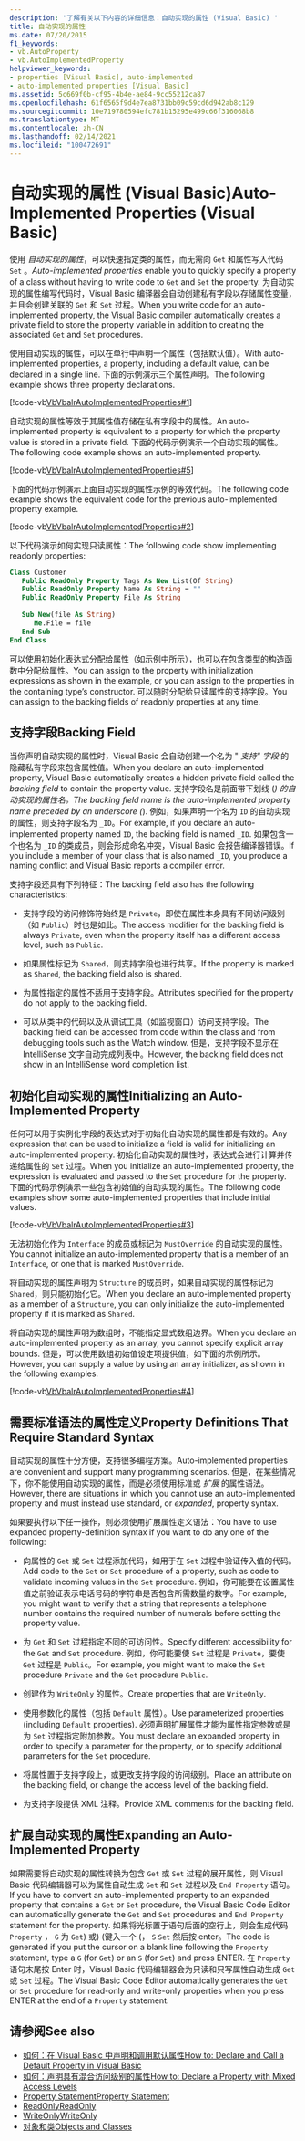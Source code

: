 ```yaml
---
description: '了解有关以下内容的详细信息：自动实现的属性 (Visual Basic) '
title: 自动实现的属性
ms.date: 07/20/2015
f1_keywords:
- vb.AutoProperty
- vb.AutoImplementedProperty
helpviewer_keywords:
- properties [Visual Basic], auto-implemented
- auto-implemented properties [Visual Basic]
ms.assetid: 5c669f0b-cf95-4b4e-ae84-9cc55212ca87
ms.openlocfilehash: 61f6565f9d4e7ea8731bb09c59cd6d942ab8c129
ms.sourcegitcommit: 10e719780594efc781b15295e499c66f316068b8
ms.translationtype: MT
ms.contentlocale: zh-CN
ms.lasthandoff: 02/14/2021
ms.locfileid: "100472691"
---
```

# <a name="auto-implemented-properties-visual-basic"></a><span data-ttu-id="f50ad-103">自动实现的属性 (Visual Basic)</span><span class="sxs-lookup"><span data-stu-id="f50ad-103">Auto-Implemented Properties (Visual Basic)</span></span>

<span data-ttu-id="f50ad-104">使用 *自动实现的属性*，可以快速指定类的属性，而无需向 `Get` 和属性写入代码 `Set` 。</span><span class="sxs-lookup"><span data-stu-id="f50ad-104">*Auto-implemented properties* enable you to quickly specify a property of a class without having to write code to `Get` and `Set` the property.</span></span> <span data-ttu-id="f50ad-105">为自动实现的属性编写代码时，Visual Basic 编译器会自动创建私有字段以存储属性变量，并且会创建关联的 `Get` 和 `Set` 过程。</span><span class="sxs-lookup"><span data-stu-id="f50ad-105">When you write code for an auto-implemented property, the Visual Basic compiler automatically creates a private field to store the property variable in addition to creating the associated `Get` and `Set` procedures.</span></span>  
  
 <span data-ttu-id="f50ad-106">使用自动实现的属性，可以在单行中声明一个属性（包括默认值）。</span><span class="sxs-lookup"><span data-stu-id="f50ad-106">With auto-implemented properties, a property, including a default value, can be declared in a single line.</span></span> <span data-ttu-id="f50ad-107">下面的示例演示三个属性声明。</span><span class="sxs-lookup"><span data-stu-id="f50ad-107">The following example shows three property declarations.</span></span>  
  
 [!code-vb[VbVbalrAutoImplementedProperties#1](~/samples/snippets/visualbasic/VS_Snippets_VBCSharp/vbvbalrautoimplementedproperties/vb/module1.vb#1)]  
  
 <span data-ttu-id="f50ad-108">自动实现的属性等效于其属性值存储在私有字段中的属性。</span><span class="sxs-lookup"><span data-stu-id="f50ad-108">An auto-implemented property is equivalent to a property for which the property value is stored in a private field.</span></span> <span data-ttu-id="f50ad-109">下面的代码示例演示一个自动实现的属性。</span><span class="sxs-lookup"><span data-stu-id="f50ad-109">The following code example shows an auto-implemented property.</span></span>  
  
 [!code-vb[VbVbalrAutoImplementedProperties#5](~/samples/snippets/visualbasic/VS_Snippets_VBCSharp/vbvbalrautoimplementedproperties/vb/module1.vb#5)]  
  
 <span data-ttu-id="f50ad-110">下面的代码示例演示上面自动实现的属性示例的等效代码。</span><span class="sxs-lookup"><span data-stu-id="f50ad-110">The following code example shows the equivalent code for the previous auto-implemented property example.</span></span>  
  
 [!code-vb[VbVbalrAutoImplementedProperties#2](~/samples/snippets/visualbasic/VS_Snippets_VBCSharp/vbvbalrautoimplementedproperties/vb/module1.vb#2)]  
  
 <span data-ttu-id="f50ad-111">以下代码演示如何实现只读属性：</span><span class="sxs-lookup"><span data-stu-id="f50ad-111">The following code show implementing readonly properties:</span></span>  
  
```vb  
Class Customer  
   Public ReadOnly Property Tags As New List(Of String)  
   Public ReadOnly Property Name As String = ""  
   Public ReadOnly Property File As String  
  
   Sub New(file As String)  
      Me.File = file  
   End Sub  
End Class  
```  
  
 <span data-ttu-id="f50ad-112">可以使用初始化表达式分配给属性（如示例中所示），也可以在包含类型的构造函数中分配给属性。</span><span class="sxs-lookup"><span data-stu-id="f50ad-112">You can assign to the property with initialization expressions as shown in the example, or you can assign to the properties in the containing type’s constructor.</span></span>  <span data-ttu-id="f50ad-113">可以随时分配给只读属性的支持字段。</span><span class="sxs-lookup"><span data-stu-id="f50ad-113">You can assign to the backing fields of readonly properties at any time.</span></span>  
  
## <a name="backing-field"></a><span data-ttu-id="f50ad-114">支持字段</span><span class="sxs-lookup"><span data-stu-id="f50ad-114">Backing Field</span></span>  

 <span data-ttu-id="f50ad-115">当你声明自动实现的属性时，Visual Basic 会自动创建一个名为 " *支持" 字段* 的隐藏私有字段来包含属性值。</span><span class="sxs-lookup"><span data-stu-id="f50ad-115">When you declare an auto-implemented property, Visual Basic automatically creates a hidden private field called the *backing field* to contain the property value.</span></span> <span data-ttu-id="f50ad-116">支持字段名是前面带下划线 (_) 的自动实现的属性名。</span><span class="sxs-lookup"><span data-stu-id="f50ad-116">The backing field name is the auto-implemented property name preceded by an underscore (_).</span></span> <span data-ttu-id="f50ad-117">例如，如果声明一个名为 `ID` 的自动实现的属性，则支持字段名为 `_ID`。</span><span class="sxs-lookup"><span data-stu-id="f50ad-117">For example, if you declare an auto-implemented property named `ID`, the backing field is named `_ID`.</span></span> <span data-ttu-id="f50ad-118">如果包含一个也名为 `_ID` 的类成员，则会形成命名冲突，Visual Basic 会报告编译器错误。</span><span class="sxs-lookup"><span data-stu-id="f50ad-118">If you include a member of your class that is also named `_ID`, you produce a naming conflict and Visual Basic reports a compiler error.</span></span>  
  
 <span data-ttu-id="f50ad-119">支持字段还具有下列特征：</span><span class="sxs-lookup"><span data-stu-id="f50ad-119">The backing field also has the following characteristics:</span></span>  
  
- <span data-ttu-id="f50ad-120">支持字段的访问修饰符始终是 `Private`，即使在属性本身具有不同访问级别（如 `Public`）时也是如此。</span><span class="sxs-lookup"><span data-stu-id="f50ad-120">The access modifier for the backing field is always `Private`, even when the property itself has a different access level, such as `Public`.</span></span>  
  
- <span data-ttu-id="f50ad-121">如果属性标记为 `Shared`，则支持字段也进行共享。</span><span class="sxs-lookup"><span data-stu-id="f50ad-121">If the property is marked as `Shared`, the backing field also is shared.</span></span>  
  
- <span data-ttu-id="f50ad-122">为属性指定的属性不适用于支持字段。</span><span class="sxs-lookup"><span data-stu-id="f50ad-122">Attributes specified for the property do not apply to the backing field.</span></span>  
  
- <span data-ttu-id="f50ad-123">可以从类中的代码以及从调试工具（如监视窗口）访问支持字段。</span><span class="sxs-lookup"><span data-stu-id="f50ad-123">The backing field can be accessed from code within the class and from debugging tools such as the Watch window.</span></span> <span data-ttu-id="f50ad-124">但是，支持字段不显示在 IntelliSense 文字自动完成列表中。</span><span class="sxs-lookup"><span data-stu-id="f50ad-124">However, the backing field does not show in an IntelliSense word completion list.</span></span>  
  
## <a name="initializing-an-auto-implemented-property"></a><span data-ttu-id="f50ad-125">初始化自动实现的属性</span><span class="sxs-lookup"><span data-stu-id="f50ad-125">Initializing an Auto-Implemented Property</span></span>  

 <span data-ttu-id="f50ad-126">任何可以用于实例化字段的表达式对于初始化自动实现的属性都是有效的。</span><span class="sxs-lookup"><span data-stu-id="f50ad-126">Any expression that can be used to initialize a field is valid for initializing an auto-implemented property.</span></span> <span data-ttu-id="f50ad-127">初始化自动实现的属性时，表达式会进行计算并传递给属性的 `Set` 过程。</span><span class="sxs-lookup"><span data-stu-id="f50ad-127">When you initialize an auto-implemented property, the expression is evaluated and passed to the `Set` procedure for the property.</span></span> <span data-ttu-id="f50ad-128">下面的代码示例演示一些包含初始值的自动实现的属性。</span><span class="sxs-lookup"><span data-stu-id="f50ad-128">The following code examples show some auto-implemented properties that include initial values.</span></span>  
  
 [!code-vb[VbVbalrAutoImplementedProperties#3](~/samples/snippets/visualbasic/VS_Snippets_VBCSharp/vbvbalrautoimplementedproperties/vb/module1.vb#3)]  
  
 <span data-ttu-id="f50ad-129">无法初始化作为 `Interface` 的成员或标记为 `MustOverride` 的自动实现的属性。</span><span class="sxs-lookup"><span data-stu-id="f50ad-129">You cannot initialize an auto-implemented property that is a member of an `Interface`, or one that is marked `MustOverride`.</span></span>  
  
 <span data-ttu-id="f50ad-130">将自动实现的属性声明为 `Structure` 的成员时，如果自动实现的属性标记为 `Shared`，则只能初始化它。</span><span class="sxs-lookup"><span data-stu-id="f50ad-130">When you declare an auto-implemented property as a member of a `Structure`, you can only initialize the auto-implemented property if it is marked as `Shared`.</span></span>  
  
 <span data-ttu-id="f50ad-131">将自动实现的属性声明为数组时，不能指定显式数组边界。</span><span class="sxs-lookup"><span data-stu-id="f50ad-131">When you declare an auto-implemented property as an array, you cannot specify explicit array bounds.</span></span> <span data-ttu-id="f50ad-132">但是，可以使用数组初始值设定项提供值，如下面的示例所示。</span><span class="sxs-lookup"><span data-stu-id="f50ad-132">However, you can supply a value by using an array initializer, as shown in the following examples.</span></span>  
  
 [!code-vb[VbVbalrAutoImplementedProperties#4](~/samples/snippets/visualbasic/VS_Snippets_VBCSharp/vbvbalrautoimplementedproperties/vb/module1.vb#4)]  
  
## <a name="property-definitions-that-require-standard-syntax"></a><span data-ttu-id="f50ad-133">需要标准语法的属性定义</span><span class="sxs-lookup"><span data-stu-id="f50ad-133">Property Definitions That Require Standard Syntax</span></span>  

 <span data-ttu-id="f50ad-134">自动实现的属性十分方便，支持很多编程方案。</span><span class="sxs-lookup"><span data-stu-id="f50ad-134">Auto-implemented properties are convenient and support many programming scenarios.</span></span> <span data-ttu-id="f50ad-135">但是，在某些情况下，你不能使用自动实现的属性，而是必须使用标准或 *扩展* 的属性语法。</span><span class="sxs-lookup"><span data-stu-id="f50ad-135">However, there are situations in which you cannot use an auto-implemented property and must instead use standard, or *expanded*, property syntax.</span></span>  
  
 <span data-ttu-id="f50ad-136">如果要执行以下任一操作，则必须使用扩展属性定义语法：</span><span class="sxs-lookup"><span data-stu-id="f50ad-136">You have to use expanded property-definition syntax if you want to do any one of the following:</span></span>  
  
- <span data-ttu-id="f50ad-137">向属性的 `Get` 或 `Set` 过程添加代码，如用于在 `Set` 过程中验证传入值的代码。</span><span class="sxs-lookup"><span data-stu-id="f50ad-137">Add code to the `Get` or `Set` procedure of a property, such as code to validate incoming values in the `Set` procedure.</span></span> <span data-ttu-id="f50ad-138">例如，你可能要在设置属性值之前验证表示电话号码的字符串是否包含所需数量的数字。</span><span class="sxs-lookup"><span data-stu-id="f50ad-138">For example, you might want to verify that a string that represents a telephone number contains the required number of numerals before setting the property value.</span></span>  
  
- <span data-ttu-id="f50ad-139">为 `Get` 和 `Set` 过程指定不同的可访问性。</span><span class="sxs-lookup"><span data-stu-id="f50ad-139">Specify different accessibility for the `Get` and `Set` procedure.</span></span> <span data-ttu-id="f50ad-140">例如，你可能要使 `Set` 过程是 `Private`，要使 `Get` 过程是 `Public`。</span><span class="sxs-lookup"><span data-stu-id="f50ad-140">For example, you might want to make the `Set` procedure `Private` and the `Get` procedure `Public`.</span></span>  
  
- <span data-ttu-id="f50ad-141">创建作为 `WriteOnly` 的属性。</span><span class="sxs-lookup"><span data-stu-id="f50ad-141">Create properties that are `WriteOnly`.</span></span>  
  
- <span data-ttu-id="f50ad-142">使用参数化的属性（包括 `Default` 属性）。</span><span class="sxs-lookup"><span data-stu-id="f50ad-142">Use parameterized properties (including `Default` properties).</span></span> <span data-ttu-id="f50ad-143">必须声明扩展属性才能为属性指定参数或是为 `Set` 过程指定附加参数。</span><span class="sxs-lookup"><span data-stu-id="f50ad-143">You must declare an expanded property in order to specify a parameter for the property, or to specify additional parameters for the `Set` procedure.</span></span>  
  
- <span data-ttu-id="f50ad-144">将属性置于支持字段上，或更改支持字段的访问级别。</span><span class="sxs-lookup"><span data-stu-id="f50ad-144">Place an attribute on the backing field, or change the access level of the backing field.</span></span>  
  
- <span data-ttu-id="f50ad-145">为支持字段提供 XML 注释。</span><span class="sxs-lookup"><span data-stu-id="f50ad-145">Provide XML comments for the backing field.</span></span>  
  
## <a name="expanding-an-auto-implemented-property"></a><span data-ttu-id="f50ad-146">扩展自动实现的属性</span><span class="sxs-lookup"><span data-stu-id="f50ad-146">Expanding an Auto-Implemented Property</span></span>  

 <span data-ttu-id="f50ad-147">如果需要将自动实现的属性转换为包含 `Get` 或 `Set` 过程的展开属性，则 Visual Basic 代码编辑器可以为属性自动生成 `Get` 和 `Set` 过程以及 `End Property` 语句。</span><span class="sxs-lookup"><span data-stu-id="f50ad-147">If you have to convert an auto-implemented property to an expanded property that contains a `Get` or `Set` procedure, the Visual Basic Code Editor can automatically generate the `Get` and `Set` procedures and `End Property` statement for the property.</span></span> <span data-ttu-id="f50ad-148">如果将光标置于语句后面的空行上，则会生成代码 `Property` ， `G` 为 `Get`) 或)  (键入一个 (， `S` `Set` 然后按 enter。</span><span class="sxs-lookup"><span data-stu-id="f50ad-148">The code is generated if you put the cursor on a blank line following the `Property` statement, type a `G` (for `Get`) or an `S` (for `Set`) and press ENTER.</span></span> <span data-ttu-id="f50ad-149">在 `Property` 语句末尾按 Enter 时，Visual Basic 代码编辑器会为只读和只写属性自动生成 `Get` 或 `Set` 过程。</span><span class="sxs-lookup"><span data-stu-id="f50ad-149">The Visual Basic Code Editor automatically generates the `Get` or `Set` procedure for read-only and write-only properties when you press ENTER at the end of a `Property` statement.</span></span>  
  
## <a name="see-also"></a><span data-ttu-id="f50ad-150">请参阅</span><span class="sxs-lookup"><span data-stu-id="f50ad-150">See also</span></span>

- [<span data-ttu-id="f50ad-151">如何：在 Visual Basic 中声明和调用默认属性</span><span class="sxs-lookup"><span data-stu-id="f50ad-151">How to: Declare and Call a Default Property in Visual Basic</span></span>](./how-to-declare-and-call-a-default-property.md)
- [<span data-ttu-id="f50ad-152">如何：声明具有混合访问级别的属性</span><span class="sxs-lookup"><span data-stu-id="f50ad-152">How to: Declare a Property with Mixed Access Levels</span></span>](./how-to-declare-a-property-with-mixed-access-levels.md)
- [<span data-ttu-id="f50ad-153">Property Statement</span><span class="sxs-lookup"><span data-stu-id="f50ad-153">Property Statement</span></span>](../../../language-reference/statements/property-statement.md)
- [<span data-ttu-id="f50ad-154">ReadOnly</span><span class="sxs-lookup"><span data-stu-id="f50ad-154">ReadOnly</span></span>](../../../language-reference/modifiers/readonly.md)
- [<span data-ttu-id="f50ad-155">WriteOnly</span><span class="sxs-lookup"><span data-stu-id="f50ad-155">WriteOnly</span></span>](../../../language-reference/modifiers/writeonly.md)
- [<span data-ttu-id="f50ad-156">对象和类</span><span class="sxs-lookup"><span data-stu-id="f50ad-156">Objects and Classes</span></span>](../objects-and-classes/index.md)
